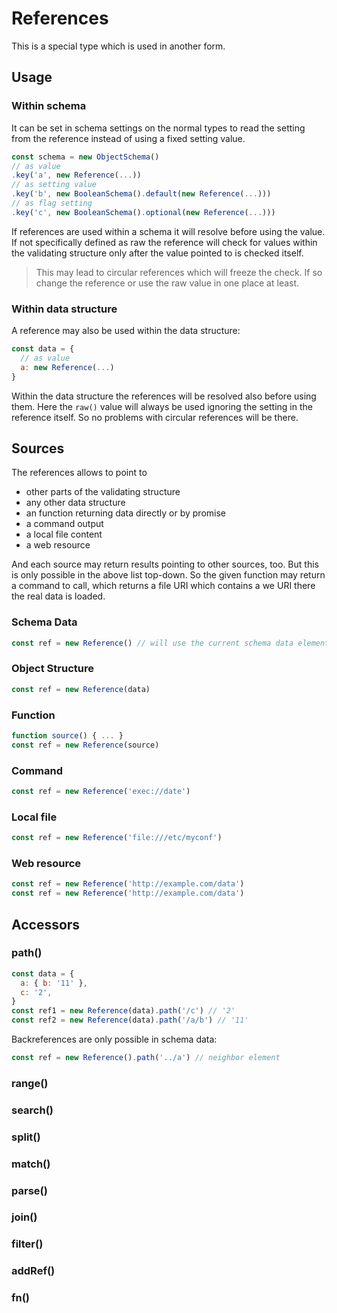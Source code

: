 # References

This is a special type which is used in another form.

## Usage

### Within schema

It can be set in schema settings on the
normal types to read the setting from the reference instead of using a fixed setting value.

```js
const schema = new ObjectSchema()
// as value
.key('a', new Reference(...))
// as setting value
.key('b', new BooleanSchema().default(new Reference(...)))
// as flag setting
.key('c', new BooleanSchema().optional(new Reference(...)))
```

If references are used within a schema it will resolve before using the value. If not specifically
defined as raw the reference will check for values within the validating structure only after the
value pointed to is checked itself.

> This may lead to circular references which will freeze the check. If so change the reference or
> use the raw value in one place at least.

### Within data structure

A reference may also be used within the data structure:

```js
const data = {
  // as value
  a: new Reference(...)
}
```

Within the data structure the references will be resolved also before using them. Here the `raw()`
value will always be used ignoring the setting in the reference itself. So no problems with circular
references will be there.

## Sources

The references allows to point to
- other parts of the validating structure
- any other data structure
- an function returning data directly or by promise
- a command output
- a local file content
- a web resource

And each source may return results pointing to other sources, too. But this is only possible in the
above list top-down. So the given function may return a command to call, which returns a file URI
which contains a we URI there the real data is loaded.

### Schema Data

```js
const ref = new Reference() // will use the current schema data element as start
```

### Object Structure

```js
const ref = new Reference(data)
```

### Function

```js
function source() { ... }
const ref = new Reference(source)
```

### Command

```js
const ref = new Reference('exec://date')
```

### Local file

```js
const ref = new Reference('file:///etc/myconf')
```

### Web resource

```js
const ref = new Reference('http://example.com/data')
const ref = new Reference('http://example.com/data')
```

## Accessors

### path()

```js
const data = {
  a: { b: '11' },
  c: '2',
}
const ref1 = new Reference(data).path('/c') // '2'
const ref2 = new Reference(data).path('/a/b') // '11'
```

Backreferences are only possible in schema data:

```js
const ref = new Reference().path('../a') // neighbor element
```

### range()

### search()

### split()

### match()

### parse()

### join()

### filter()

### addRef()

### fn()
